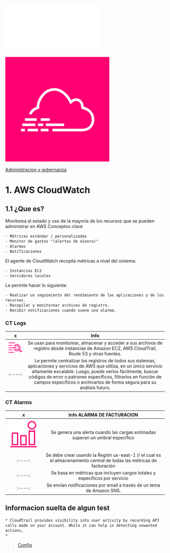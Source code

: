 ![Config](../6-Administracion_y_Gobernanza/CloudWatch.md)

![Amazon Cloud watch](../00_assets/Administracion%20y%20gobernanza/cloudTrail-icon.png)

[Administracion y gobernanza](../06-Administracion_y_Gobernanza/)

# 1. AWS CloudWatch

## 1.1 ¿Que es?

Monitorea el estado y uso de la mayoría de los recursos que se pueden administrar en AWS 
Conceptos clave

    - Métricas estándar / personalizadas
    - Monitor de gastos "(alertas de dinero)"
    - Alarmas
    - Notificaciones

El agente de CloudWatch recopila métricas a nivel del sistema:

    - Instancias EC2
    - Servidores locales

Le permite hacer lo siguiente: 

    - Realizar un seguimiento del rendimiento de las aplicaciones y de los recursos.
    - Recopilar y monitorear archivos de registro.
    - Recibir notificaciones cuando suene una alarma.


### CT Logs

| x | Info |
|:-----:|:-----:|
| ![logs](../00_assets/Administracion%20y%20gobernanza/cwLogs-logo.png) | Se usan para monitorear, almacenar y acceder a sus archivos de registro desde instancias de Amazon EC2, AWS CloudTrail, Route 53 y otras fuentes. |
|:----:| Le permite centralizar los registros de todos sus sistemas, aplicaciones y servicios de AWS que utiliza, en un único servicio altamente escalable. Luego, puede verlos fácilmente, buscar códigos de error o patrones específicos, filtrarlos en función de campos específicos o archivarlos de forma segura para su análisis futuro. |

### CT Alarms

| x | Info ALARMA DE FACTURACION |
|:-----:|:-----:|
| ![alarms](../00_assets/Administracion%20y%20gobernanza/cwAlarms-logo.png) | Se genera una alerta cuando las cargas estimadas superan un umbral específico |
|:----:| Se debe crear usando la Región us-east-1 // el cual es el almacenamiento central de todas las métricas de facturación |
|:----:| Se basa en métricas que incluyen cargos totales y específicos por servicio |
|:----:| Se envían notificaciones por email a través de un tema de Amazon SNS. |


## Informacion suelta de algun test

    * CloudTrail provides visibility into user activity by recording API calls made on your account. While it can help in detecting unwanted actions,
    * 

>[Config](./Config.md)